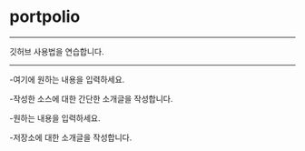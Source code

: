 # portpolio
********************
깃허브 사용법을 연습합니다.
***

-여기에 원하는 내용을 입력하세요.

  -작성한 소스에 대한 간단한 소개글을 작성합니다.

-원하는 내용을 입력하세요.

  -저장소에 대한 소개글을 작성합니다.
